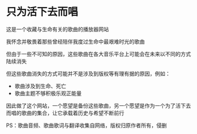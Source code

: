 # 只为活下去而唱

这是一个收藏与生命有关的歌曲的播放器网站

我怀念并敬畏着那些曾经陪伴我度过生命中最艰难时光的歌曲

但由于一些不可知的原因，这些歌曲在各大音乐平台上可能会在未来以不同的方式陆续消失

但这些歌曲消失的方式可能并不是涉及到版权等有理有据的原因，例如：

- 歌曲涉及到生命、死亡
- 歌曲主题不够积极乐观正能量

因此做了这个网站，一个愿望是备份这些歌曲，另一个愿望是作为一个为了活下去而唱的歌曲的集合，让它承载着历史与希望不断前行

PS：歌曲音频、歌曲歌词与翻译收集自网络，版权归原作者所有，侵删

